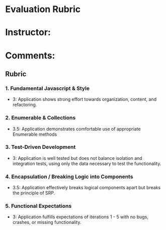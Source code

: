 # Evaluation Rubric
# Instructor:
# Comments:
## Rubric

### 1. Fundamental Javascript & Style

* 3:  Application shows strong effort towards organization, content, and refactoring.

### 2. Enumerable & Collections

* 3.5: Application demonstrates comfortable use of appropriate Enumerable methods

### 3. Test-Driven Development

* 3: Application is well tested but does not balance isolation and integration tests, using only the data necessary to test the functionality.

### 4. Encapsulation / Breaking Logic into Components

* 3.5: Application effectively breaks logical components apart but breaks the principle of SRP.

### 5. Functional Expectations

* 3: Application fulfills expectations of iterations 1 - 5 with no bugs, crashes, or missing functionality.
